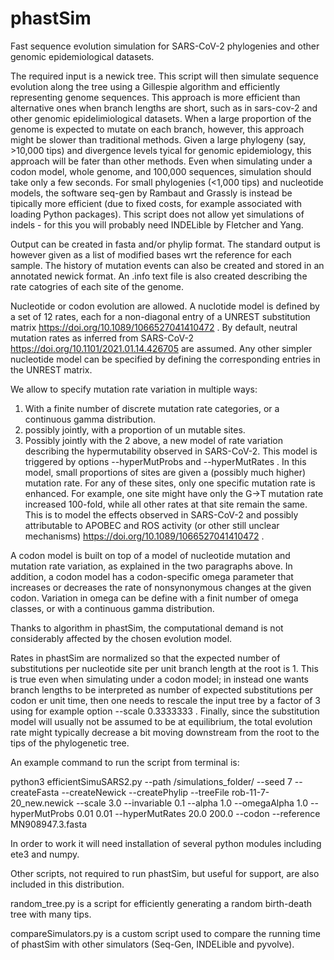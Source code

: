 # phastSim
Fast sequence evolution simulation for SARS-CoV-2 phylogenies and other genomic epidemiological datasets.

The required input is a newick tree. This script will then simulate sequence evolution along the tree using a Gillespie algorithm and efficiently representing genome sequences.
This approach is more efficient than alternative ones when branch lengths are short, such as in sars-cov-2 and other genomic epidelimiological datasets.
When a large proportion of the genome is expected to mutate on each branch, however, this approach might be slower than traditional methods.
Given a large phylogeny (say, >10,000 tips) and divergence levels tyical for genomic epidemiology, this approach will be fater than other methods.
Even when simulating under a codon model, whole genome, and 100,000 sequences, simulation should take only a few seconds.
For small phylogenies (<1,000 tips) and nucleotide models, the software seq-gen by Rambaut and Grassly is instead be tipically more efficient (due to fixed costs, for example associated with loading Python packages).
This script does not allow yet simulations of indels - for this you will probably need INDELible by Fletcher and Yang.

Output can be created in fasta and/or phylip format.
The standard output is however given as a list of modified bases wrt the reference for each sample.
The history of mutation events can also be created and stored in an annotated newick format.
An .info text file is also created describing the rate catogries of each site of the genome.

Nucleotide or codon evolution are allowed.
A nuclotide model is defined by a set of 12 rates, each for a non-diagonal entry of a UNREST substitution matrix https://doi.org/10.1089/1066527041410472 .
By default, neutral mutation rates as inferred from SARS-CoV-2 https://doi.org/10.1101/2021.01.14.426705 are assumed.
Any other simpler nucleotide model can be specified by defining the corresponding entries in the UNREST matrix.

We allow to specify mutation rate variation in multiple ways:
1) With a finite number of discrete mutation rate categories, or a continuous gamma distribution.
2) possibly jointly, with a proportion of un mutable sites.
3) Possibly jointly with the 2 above, a new model of rate variation describing the hypermutability observed in SARS-CoV-2. This model is triggered by options --hyperMutProbs and --hyperMutRates . In this model, small proportions of sites are given a (possibly much higher) mutation rate. For any of these sites, only one specific mutation rate is enhanced. For example, one site might have only the G->T mutation rate increased 100-fold, while all other rates at that site remain the same. This is to model the effects observed in SARS-CoV-2 and possibly attributable to APOBEC and ROS activity (or other still unclear mechanisms) https://doi.org/10.1089/1066527041410472 .

A codon model is built on top of a model of nucleotide mutation and mutation rate variation, as explained in the two paragraphs above.
In addition, a codon model has a codon-specific omega parameter that increases or decreases the rate of nonsynonymous changes at the given codon.
Variation in omega can be define with a finit number of omega classes, or with a continuous gamma distribution.

Thanks to algorithm in phastSim, the computational demand is not considerably affected by the chosen evolution model.

Rates in phastSim are normalized so that the expected number of substitutions per nucleotide site per unit branch length at the root is 1.
This is true even when simulating under a codon model; in instead one wants branch lengths to be interpreted as number of expected substitutions per codon er unit time, then one needs to rescale the input tree by a factor of 3 using for example option --scale 0.3333333 . Finally, since the substitution model will usually not  be assumed to be at equilibrium, the total evolution rate might typically decrease a bit moving downstream from the root to the tips of the phylogenetic tree.

An example command to run the script from terminal is:

python3 efficientSimuSARS2.py --path /simulations_folder/ --seed 7 --createFasta --createNewick --createPhylip --treeFile rob-11-7-20_new.newick --scale 3.0 --invariable 0.1 --alpha 1.0 --omegaAlpha 1.0 --hyperMutProbs 0.01 0.01 --hyperMutRates 20.0 200.0 --codon --reference MN908947.3.fasta

In order to work it will need installation of several python modules including ete3 and numpy.

Other scripts, not required to run phastSim, but useful for support, are also included in this distribution.

random_tree.py is a script for efficiently generating a random birth-death tree with many tips.

compareSimulators.py is a custom script used to compare the running time of phastSim with other simulators (Seq-Gen, INDELible and pyvolve).

